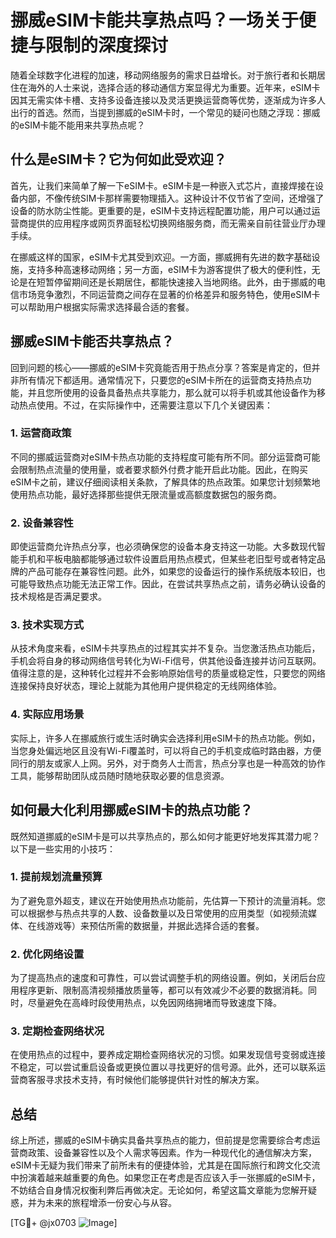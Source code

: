 # 挪威eSIM卡能共享热点吗？一场关于便捷与限制的深度探讨

随着全球数字化进程的加速，移动网络服务的需求日益增长。对于旅行者和长期居住在海外的人士来说，选择合适的移动通信方案显得尤为重要。近年来，eSIM卡因其无需实体卡槽、支持多设备连接以及灵活更换运营商等优势，逐渐成为许多人出行的首选。然而，当提到挪威的eSIM卡时，一个常见的疑问也随之浮现：挪威的eSIM卡能不能用来共享热点呢？

## 什么是eSIM卡？它为何如此受欢迎？

首先，让我们来简单了解一下eSIM卡。eSIM卡是一种嵌入式芯片，直接焊接在设备内部，不像传统SIM卡那样需要物理插入。这种设计不仅节省了空间，还增强了设备的防水防尘性能。更重要的是，eSIM卡支持远程配置功能，用户可以通过运营商提供的应用程序或网页界面轻松切换网络服务商，而无需亲自前往营业厅办理手续。

在挪威这样的国家，eSIM卡尤其受到欢迎。一方面，挪威拥有先进的数字基础设施，支持多种高速移动网络；另一方面，eSIM卡为游客提供了极大的便利性，无论是在短暂停留期间还是长期居住，都能快速接入当地网络。此外，由于挪威的电信市场竞争激烈，不同运营商之间存在显著的价格差异和服务特色，使用eSIM卡可以帮助用户根据实际需求选择最合适的套餐。

## 挪威eSIM卡能否共享热点？

回到问题的核心——挪威的eSIM卡究竟能否用于热点分享？答案是肯定的，但并非所有情况下都适用。通常情况下，只要您的eSIM卡所在的运营商支持热点功能，并且您所使用的设备具备热点共享能力，那么就可以将手机或其他设备作为移动热点使用。不过，在实际操作中，还需要注意以下几个关键因素：

### 1. **运营商政策**
不同的挪威运营商对eSIM卡热点功能的支持程度可能有所不同。部分运营商可能会限制热点流量的使用量，或者要求额外付费才能开启此功能。因此，在购买eSIM卡之前，建议仔细阅读相关条款，了解具体的热点政策。如果您计划频繁地使用热点功能，最好选择那些提供无限流量或高额度数据包的服务商。

### 2. **设备兼容性**
即使运营商允许热点分享，也必须确保您的设备本身支持这一功能。大多数现代智能手机和平板电脑都能够通过软件设置启用热点模式，但某些老旧型号或者特定品牌的产品可能存在兼容性问题。此外，如果您的设备运行的操作系统版本较旧，也可能导致热点功能无法正常工作。因此，在尝试共享热点之前，请务必确认设备的技术规格是否满足要求。

### 3. **技术实现方式**
从技术角度来看，eSIM卡共享热点的过程其实并不复杂。当您激活热点功能后，手机会将自身的移动网络信号转化为Wi-Fi信号，供其他设备连接并访问互联网。值得注意的是，这种转化过程并不会影响原始信号的质量或稳定性，只要您的网络连接保持良好状态，理论上就能为其他用户提供稳定的无线网络体验。

### 4. **实际应用场景**
实际上，许多人在挪威旅行或生活时确实会选择利用eSIM卡的热点功能。例如，当您身处偏远地区且没有Wi-Fi覆盖时，可以将自己的手机变成临时路由器，方便同行的朋友或家人上网。另外，对于商务人士而言，热点分享也是一种高效的协作工具，能够帮助团队成员随时随地获取必要的信息资源。

## 如何最大化利用挪威eSIM卡的热点功能？

既然知道挪威的eSIM卡是可以共享热点的，那么如何才能更好地发挥其潜力呢？以下是一些实用的小技巧：

### 1. **提前规划流量预算**
为了避免意外超支，建议在开始使用热点功能前，先估算一下预计的流量消耗。您可以根据参与热点共享的人数、设备数量以及日常使用的应用类型（如视频流媒体、在线游戏等）来预估所需的数据量，并据此选择合适的套餐。

### 2. **优化网络设置**
为了提高热点的速度和可靠性，可以尝试调整手机的网络设置。例如，关闭后台应用程序更新、限制高清视频播放质量等，都可以有效减少不必要的数据消耗。同时，尽量避免在高峰时段使用热点，以免因网络拥堵而导致速度下降。

### 3. **定期检查网络状况**
在使用热点的过程中，要养成定期检查网络状况的习惯。如果发现信号变弱或连接不稳定，可以尝试重启设备或更换位置以寻找更好的信号源。此外，还可以联系运营商客服寻求技术支持，有时候他们能够提供针对性的解决方案。

## 总结

综上所述，挪威的eSIM卡确实具备共享热点的能力，但前提是您需要综合考虑运营商政策、设备兼容性以及个人需求等因素。作为一种现代化的通信解决方案，eSIM卡无疑为我们带来了前所未有的便捷体验，尤其是在国际旅行和跨文化交流中扮演着越来越重要的角色。如果您正在考虑是否应该入手一张挪威的eSIM卡，不妨结合自身情况权衡利弊后再做决定。无论如何，希望这篇文章能为您解开疑惑，并为未来的旅程增添一份安心与从容。

[TG💪+ @jx0703 ![Image](https://github.com/user-attachments/assets/dbca1d08-cadb-493c-b0ec-ad6f7a83f270)]